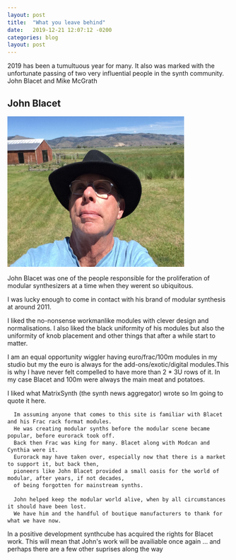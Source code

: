 ```yaml
---
layout: post
title:  "What you leave behind"
date:   2019-12-21 12:07:12 -0200
categories: blog
layout: post
---
```



2019 has been a tumultuous year for many. It also was marked with the unfortunate passing of two very influential people in the 
synth community. John Blacet and Mike McGrath

<!--more-->


## John Blacet 

<img src="https://github.com/FracModular/Blacet/blob/master/BLACET_o.jpg" width="400" height="340">

John Blacet was one of the people responsible for the proliferation of modular synthesizers at a time when they werent so
ubiquitous. 

I was lucky enough to come in contact with his brand of modular synthesis at around 2011. 

I liked the no-nonsense workmanlike modules with clever design and normalisations. 
I also liked the black uniformity of his modules but also the uniformity of knob placement
and other things that after a while start to matter. 

I am an equal opportunity wiggler having euro/frac/100m modules in my studio but my the euro is always for the 
add-ons/exotic/digital modules.This is why I have never felt compelled to have more than 2 * 3U rows of it. In my case Blacet and 100m were always the main meat and potatoes.


I liked what MatrixSynth (the synth news aggregator) wrote so Im going to quote it here.

      Im assuming anyone that comes to this site is familiar with Blacet and his Frac rack format modules.
      He was creating modular synths before the modular scene became popular, before eurorack took off. 
      Back then Frac was king for many. Blacet along with Modcan and Cynthia were it.
      Eurorack may have taken over, especially now that there is a market to support it, but back then, 
      pioneers like John Blacet provided a small oasis for the world of modular, after years, if not decades, 
      of being forgotten for mainstream synths. 
      
      John helped keep the modular world alive, when by all circumstances it should have been lost. 
      We have him and the handful of boutique manufacturers to thank for what we have now. 
     

In a positive development synthcube has acquired the rights for Blacet work. This will mean that John's work will be availiable 
once again ... and perhaps there are a few other suprises along the way




